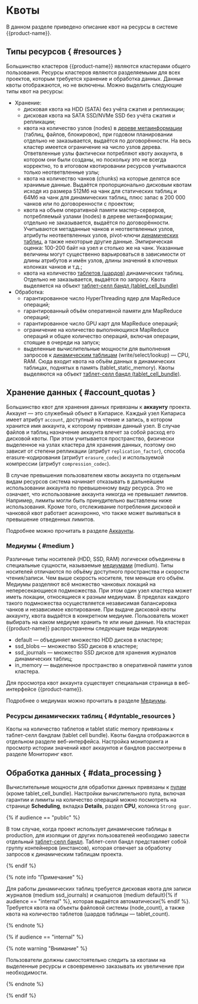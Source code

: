 # Квоты

В данном разделе приведено описание квот на ресурсы в системе {{product-name}}.

## Типы ресурсов { #resources }

Большинство кластеров {{product-name}} являются кластерами общего пользования. Ресурсы кластеров являются разделяемыми для всех проектов, которым требуется хранение и обработка данных. Данные квоты отображаются, но не включены.
Можно выделить следующие типы квот на ресурсы:

* Хранение:
  * дисковая квота на HDD (SATA) без учёта сжатия и репликации;
  * дисковая квота на SATA SSD/NVMe SSD без учёта сжатия и репликации;
  * квота на количество узлов (nodes) в [дереве метаинформации](../../../user-guide/storage/cypress.md) (таблиц, файлов, блокировок), при годовом планировании отдельно не заказывается, выдаётся по договорённости. На весь кластер имеется ограничение на число узлов дерева. Ответвленные узлы фактически потребляют квоту аккаунта, в котором они были созданы, но поскольку это не всегда корректно, то в итоговом квотировании ресурсов учитываются только неответвленные узлы;
  * квота на количество чанков (chunks) на которые делятся все хранимые данные. Выдаётся пропорционально дисковым квотам исходя из размера 512Мб на чанк для статических таблиц и 64Мб на чанк для динамических таблиц, плюс запас в 200 000 чанков или по договоренности с проектом;
  * квота на объем оперативной памяти мастер-серверов, потребляемый узлами (nodes) в дереве метаинформации;  отдельно не заказывается, выдаётся по договорённости. Учитываются метаданные чанков и неответвленных узлов, атрибуты неответвленных узлов, pivot-ключи [динамических таблиц](../../../user-guide/dynamic-tables/overview.md), а также некоторые другие данные. Эмпирическая оценка: 100-200 байт на узел и столько же на чанк. Указанные величины могут существенно варьироваться в зависимости от длины атрибутов и имён узлов, длины значений в ключевых колонках чанков и т.д.;
  * квота на количество [таблетов (шардов)](../../../user-guide/dynamic-tables/overview.md#tablets) динамических таблиц. Отдельно не заказывается, выдаётся по запросу. Квота выделяется на объект [таблет-селл бандл (tablet_cell_bundle)](../../../user-guide/dynamic-tables/concepts.md#tablet_cell_bundles)
* Обработка:
  * гарантированное число HyperThreading ядер для MapReduce операций;
  * гарантированный объём оперативной памяти для MapReduce операций;
  * гарантированное число GPU карт для MapReduce операций;
  * ограничение на количество выполняющихся MapReduce операций и общее количество операций, включая операции, стоящие в очереди на запуск;
  * выделенные вычислительные мощности для выполнения запросов к [динамическим таблицам](../../../user-guide/dynamic-tables/overview.md) (write/select/lookup) — CPU, RAM. Сюда входит квота на объём данных в динамических таблицах, поднятых в память (tablet_static_memory). Квоты выделяются на объект [таблет-селл бандл (tablet_cell_bundle)](../../../user-guide/dynamic-tables/concepts.md#tablet_cell_bundles).

## Хранение данных { #account_quotas }

Большинство квот для хранения данных привязаны к **аккаунту** проекта. Аккаунт — это служебный объект в Кипарисе. Каждый узел Кипариса имеет атрибут `account`, доступный на чтение и запись, в котором хранится имя аккаунта, к которому привязан данный узел. В случае файлов и таблиц назначение аккаунта влечет за собой расход его дисковой квоты. При этом учитывается пространство, физически выделенное на узлах кластера для хранения данных, поэтому оно зависит от степени репликации (атрибут `replication_factor`), способа erasure-кодирования (атрибут `erasure_codec`) и используемой компрессии (атрибут `compression_codec`).

В случае превышения пользователем квоты аккаунта по отдельным видам ресурсов система начинает отказывать в дальнейшем использовании аккаунта по превышенному виду ресурса. Это не означает, что использование аккаунта никогда не превышает лимитов. Например, лимиты могли быть принудительно выставлены ниже использования. Кроме того, отслеживание потребления дисковой и чанковой квот работает асинхронно, что также может выливаться в превышение отведенных лимитов.

Подробнее можно прочитать в разделе [Аккаунты](../../../user-guide/storage/accounts.md).

### Медиумы { #medium }

Различные типы носителей (HDD, SSD, RAM) логически объединены в специальные сущности, называемые [медиумами](../../../user-guide/storage/media.md) (medium). Типы носителей отличаются по объёму доступного пространства и скорости чтения/записи. Чем выше скорость носителя, тем меньше его объём. Медиумы разделяют всё множество чанковых локаций на непересекающиеся подмножества. При этом один узел кластера может иметь локации, относящиеся к разным медиумам. В пределах каждого такого подмножества осуществляется независимая балансировка чанков и независимое квотирование. При выдаче дисковой квоты аккаунту, квота выдаётся в конкретном медиуме. Пользователь может выбирать на каком медиуме хранить те или иные данные. На кластерах {{product-name}} распространены следующие виды медиумов:

- default — объединяет множество HDD дисков в кластере;
- ssd_blobs — множество SSD дисков в кластере;
- ssd_journals — множество SSD дисков для хранения журналов динамических таблиц;
- in_memory — выделенное пространство в оперативной памяти узлов кластера.

Для просмотра квот аккаунта существует специальная страница в веб-интерфейсе {{product-name}}.

Подробнее о медиумах можно прочитать в разделе [Медиумы](../../../user-guide/storage/media.md).

### Ресурсы динамических таблиц { #dyntable_resources }

Квоты на количество таблетов и tablet static memory привязаны к таблет-селл бандлам (tablet cell bundle). Квоты бандла отображаются в отдельном разделе веб-интерфейса. Настройка мониторинга и просмотр истории значений квот аккаунтов и бандлов рассмотрены в разделе Мониторинг квот.

## Обработка данных { #data_processing }

Вычислительные мощности для обработки данных привязаны к [пулам](../../../user-guide/data-processing/scheduler/scheduler-and-pools.md) (кроме tablet_cell_bundle).
Настройки вычислительного пула, включая гарантии и лимиты на количество операций можно посмотреть на странице **Scheduling**, вкладка **Details**, раздел **CPU**, колонка `Strong guar`.

{% if audience == "public" %}

В том случае, когда проект использует динамические таблицы в production, для изоляции от других пользователей необходимо завести отдельный [таблет-селл бандл](../../../user-guide/dynamic-tables/concepts.md#tablet_cell_bundles). Таблет-селл бандл представляет собой группу контейнеров (инстансов), которая отвечает за обработку запросов к динамическим таблицам проекта.

{% endif %}

{% note info "Примечание" %}

Для работы динамических таблиц требуется дисковая квота для записи журналов (medium ssd_journals) и снапшотов (medium default){% if audience == "internal" %}, которая выдаётся автоматически{% endif %}. Требуется квота на объекты файловой системы (node_count), а также квота на количество таблетов (шардов таблицы — tablet_count).

{% endnote %}

{% if audience == "internal" %}

{% note warning "Внимание" %}

Пользователи должны самостоятельно следить за квотами на выделенные ресурсы и своевременно заказывать их увеличение при необходимости.

{% endnote %}

{% endif %}
